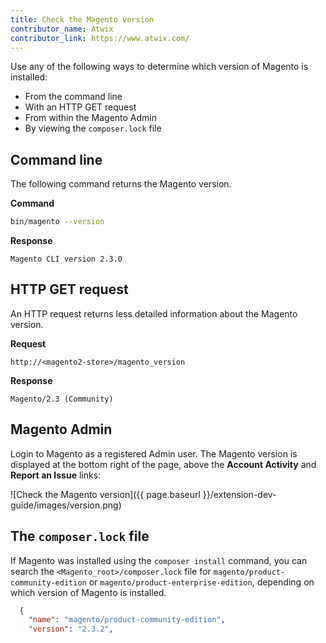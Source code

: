 ```yaml
---
title: Check the Magento version
contributor_name: Atwix
contributor_link: https://www.atwix.com/
---
```


Use any of the following ways to determine which version of Magento is installed:

- From the command line
- With an HTTP GET request
- From within the Magento Admin
- By viewing the `composer.lock` file

## Command line

The following command returns the Magento version.

**Command**

```bash
bin/magento --version
```

**Response**

```terminal
Magento CLI version 2.3.0
```

## HTTP GET request

An HTTP request returns less detailed information about the Magento version.

**Request**

```text
http://<magento2-store>/magento_version
```

**Response**

```text
Magento/2.3 (Community)
```

## Magento Admin

Login to Magento as a registered Admin user. The Magento version is displayed at the bottom right of the page, above the  **Account Activity** and **Report an Issue** links:

![Check the Magento version]({{ page.baseurl }}/extension-dev-guide/images/version.png)

## The `composer.lock` file

If Magento was installed using the `composer install` command, you can search the `<Magento_root>/composer.lock` file for `magento/product-community-edition` or `magento/product-enterprise-edition`, depending on which version of Magento is installed.

```json
  {
    "name": "magento/product-community-edition",
    "version": "2.3.2",
```
